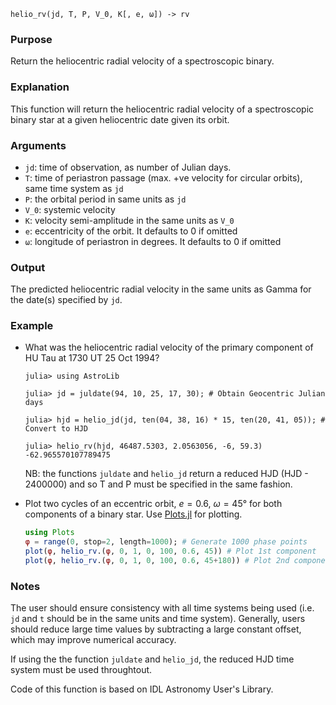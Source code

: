 ```
helio_rv(jd, T, P, V_0, K[, e, ω]) -> rv
```

### Purpose

Return the heliocentric radial velocity of a spectroscopic binary.

### Explanation

This function will return the heliocentric radial velocity of a spectroscopic binary star at a given heliocentric date given its orbit.

### Arguments

  * `jd`: time of observation, as number of Julian days.
  * `T`: time of periastron passage (max. +ve velocity for circular orbits), same time system as `jd`
  * `P`: the orbital period in same units as `jd`
  * `V_0`: systemic velocity
  * `K`: velocity semi-amplitude in the same units as `V_0`
  * `e`: eccentricity of the orbit.  It defaults to 0 if omitted
  * `ω`: longitude of periastron in degrees.  It defaults to 0 if omitted

### Output

The predicted heliocentric radial velocity in the same units as Gamma for the date(s) specified by `jd`.

### Example

  * What was the heliocentric radial velocity of the primary component of HU Tau at 1730 UT 25 Oct 1994?

    ```jldoctest
    julia> using AstroLib

    julia> jd = juldate(94, 10, 25, 17, 30); # Obtain Geocentric Julian days

    julia> hjd = helio_jd(jd, ten(04, 38, 16) * 15, ten(20, 41, 05)); # Convert to HJD

    julia> helio_rv(hjd, 46487.5303, 2.0563056, -6, 59.3)
    -62.965570107789475
    ```

    NB: the functions `juldate` and `helio_jd` return a reduced HJD (HJD - 2400000) and so T and P must be specified in the same fashion.
  * Plot two cycles of an eccentric orbit, $e = 0.6$, $ω = 45°$ for both components of a binary star.  Use [Plots.jl](https://github.com/JuliaPlots/Plots.jl) for plotting.

    ```julia
    using Plots
    φ = range(0, stop=2, length=1000); # Generate 1000 phase points
    plot(φ, helio_rv.(φ, 0, 1, 0, 100, 0.6, 45)) # Plot 1st component
    plot(φ, helio_rv.(φ, 0, 1, 0, 100, 0.6, 45+180)) # Plot 2nd component
    ```

### Notes

The user should ensure consistency with all time systems being used (i.e. `jd` and `t` should be in the same units and time system).  Generally, users should reduce large time values by subtracting a large constant offset, which may improve numerical accuracy.

If using the the function `juldate` and `helio_jd`, the reduced HJD time system must be used throughtout.

Code of this function is based on IDL Astronomy User's Library.
